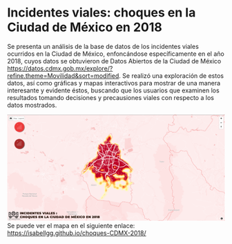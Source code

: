 # Incidentes viales: choques en la Ciudad de México en 2018
Se presenta un análisis de la base de datos de los incidentes viales ocurridos en la Ciudad de México, enfoncándose específicamente en el año 2018, cuyos datos se obtuvieron de Datos Abiertos de la Ciudad de México https://datos.cdmx.gob.mx/explore/?refine.theme=Movilidad&sort=modified. Se realizó una exploración de estos datos, así como gráficas y mapas interactivos para mostrar de una manera interesante y evidente éstos, buscando que los usuarios que examinen los resultados tomando decisiones y precausiones viales con respecto a los datos mostrados.

![mapa](images/mapa.png)
Se puede ver el mapa en el siguiente enlace: https://isabellgg.github.io/choques-CDMX-2018/
